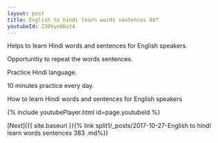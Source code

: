 ```yaml
---
layout: post
title: English to hindi learn words sentences 887 
youtubeId: Z30Vye6Kxt4
---
```

 
 
Helps to learn Hindi words and sentences for English speakers.

Opportunitiy to repeat the words sentences. 

Practice Hindi language. 
 
10 minutes practice every day. 
 
How to learn Hindi words and sentences for English speakers 
 
{% include youtubePlayer.html id=page.youtubeId %}
 
 
[Next]({{ site.baseurl }}{% link  split1/_posts/2017-10-27-English to hindi learn words sentences 383 .md%})
 

